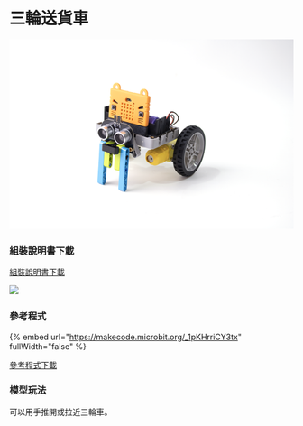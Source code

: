 # 三輪送貨車

![](../../../.gitbook/assets/kart.png)

### 組裝說明書下載

[組裝說明書下載](https://drive.google.com/drive/folders/1wg_edUZFrqyUONA0FJ6vFBkGArRsfnf4?usp=sharing)

![](https://kittenbothk.readthedocs.io/en/latest/_images/kart_wire.png)

### 參考程式

{% embed url="https://makecode.microbit.org/_1pKHrriCY3tx" fullWidth="false" %}

[參考程式下載](https://makecode.microbit.org/_CEoC4V46mXmz)

### 模型玩法

可以用手推開或拉近三輪車。
